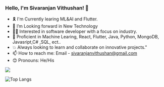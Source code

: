 ### Hello, I'm Sivaranjan Vithushan! 👋 

- 🎗️ I'm Currently learing ML&AI and Flutter.
- 👀 I’m Looking forward in New Technology 
- 👨‍💻 Interested in software developer with a focus on industry. 
- 💪 Proficient in Machine Learing, React, Flutter, Java, Python, MongoDB, Javasript,C# ,SQL, ect.. 
- 💥 Always looking to learn and collaborate on innovative projects."
- 📫 How to reach me: Email - sivaranjanvithushan@gmail.com
- 😊 Pronouns: He/His

<img src="https://github-readme-stats.vercel.app/api?username=SivaranjanVithushan&&show_icons=true&title_color=blue&icon_color=bb2acf&text_color=black&bg_color=white&&locale=pt-br">

![Top Langs](https://github-readme-stats.vercel.app/api/top-langs/?username=SivaranjanVithushan&layout=compact)
<!---
SivaranjanVithushan/SivaranjanVithushan is a ✨ special ✨ repository because its `README.md` (this file) appears on your GitHub profile.
You can click the Preview link to take a look at your changes.
(https://github.com/anuraghazra/github-readme-stats)
--->

